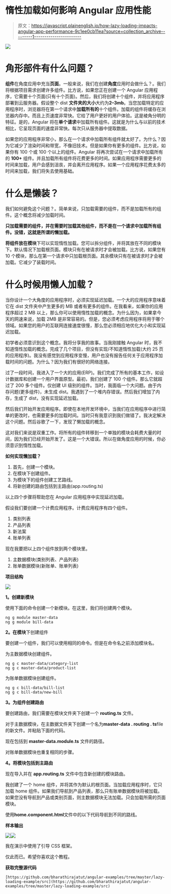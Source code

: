 # 惰性加载如何影响 Angular 应用性能

> 原文：<https://javascript.plainenglish.io/how-lazy-loading-impacts-angular-app-performance-9c1ee0cb11ea?source=collection_archive---------1----------------------->

![](img/46d7892f145d0861849b782bbab09f08.png)

# **角形部件有什么问题？**

**组件**在角度应用中充当**页面**。一般来说，我们在创建**角度**应用时会做什么？。我们将根据项目需求创建许多组件。比方说，如果您正在创建一个 Angular 应用程序，它需要十个页面(只有十个页面)。然后，我们将创建十个组件，并将应用程序部署到云服务器。假设整个 dist **文件夹的大小**大约为**2–3mb**。当您加载特定的应用程序时，浏览器将在第一个请求中**加载所有的**十个组件。加载的组件将缓存在浏览器内存中。而且上页速度非常快。它给了用户更好的用户体验。这是棱角分明的特征。是的，Angular 将在**单个请求**中加载所有组件。这就是为什么与以前的技术相比，它呈现页面的速度非常快。每次只从服务器中提取数据。

如果您的应用程序非常小，那么在一个请求中加载所有组件就太好了。为什么？因为它减少了渲染时间和带宽，不像旧技术。但是如果你有更多的组件。比方说，如果你有 100 个或 100 个以上的组件。Angular 将再次尝试在一个请求中加载所有的 **100+** 组件。并且加载所有组件将花费更多的时间。如果应用程序需要更多的时间来加载，用户会感到沮丧，并会离开应用程序。如果一个应用程序花费太多的时间来加载，我们将失去使用基础。

# **什么是懒装？**

我们如何避免这个问题？。简单来说，只加载需要的组件，而不是加载所有的组件。这个概念将减少加载时间。

**只加载需要的组件，并在需要时加载其他组件，而不是在一个请求中加载所有组件。没错，这就是所谓的懒加载。**

**将组件放在模块**下可以实现惰性加载。您可以拆分组件，并将其放在不同的模块下。默认情况下加载根页面。模块只有在被请求时才会被加载。比方说，如果您有 10 个模块，那么在第一个请求中只加载根页面。其余模块只有在被请求时才会被加载。它减少了装载时间。

# **什么时候用懒人加载？**

当你设计一个大角度的应用程序时，必须实现延迟加载。一个大的应用程序意味着它在 dist 文件夹中产生更多的 MB 或者有更多的组件。在我看来，如果你的应用程序超过 2 MB 以上，那么你可以使用惰性加载的概念。为什么因为，如果拿今天的网速来说，加载 2MB 是非常容易的。但是，您必须考虑应用程序将用于哪个领域。如果您的用户的互联网连接速度很慢，那么您必须相应地优化大小和实现延迟加载。

初学者必须意识到这个概念。我将分享我的故事。当我刚接触 Angular 时，我不知道惰性加载的概念。完成了几个项目，但没有实现/不知道惰性加载(大约 25 页的应用程序)。我没有感觉到应用程序变慢，用户也没有报告任何关于应用程序加载时间的问题。为什么？因为我们有很好的网络连接。

过了一段时间，我进入了一个大的应用(ERP)。我们完成了所有的基本工作，如设计数据库和创建一个用户界面原型。最初，我们创建了 100 个组件。那么它就超过了 200 多个组件。仅创建 UI 级别的组件。当时，我面临一个大问题。由于内存问题(更多组件)，未生成 dist。我遇到了一个堆内存错误。然后我们增加了内存，生成了 dist，没有实现延迟加载。

然后我们开始开发应用程序。即使在本地开发环境中，当我们在应用程序中进行简单的更改时，也需要更多的加载时间。当时只有我意识到我们做错了。我决定解决这个问题。然后谷歌了一下，发现了懒加载的概念。

这对我们来说是双重工作。将所有的组件转移到一个单独的模块会耗费大量的时间，因为我们已经开始开发了。这是一个大错误。所以在做角度应用的时候，你必须意识到惰性加载。

**如何实现懒加载？**

1.  首先，创建一个模块。
2.  在模块下创建组件。
3.  为模块下的组件创建工艺路线。
4.  将新创建的路由包括到主路由(app.routing.ts)

以上四个步骤将帮助您在 Angular 应用程序中实现延迟加载。

假设我们要创建一个计费应用程序。计费应用程序有四个组件。

1.  类别列表
2.  产品列表
3.  新法案
4.  账单列表

现在我要把以上四个组件放到两个模块里。

1.  主数据模块(类别列表、产品列表)
2.  账单数据模块(新账单、账单列表)

**项目结构**

![](img/fa9df043c7458e67ca4c369056039cbb.png)

**1。创建新模块**

使用下面的命令创建一个新模块。在这里，我们将创建两个模块。

```
ng g module master-data
ng g module bill-data
```

**2。在模块**下创建组件

要创建一个组件，我们可以使用相同的命令。但是在命令名之前添加模块名。

为主数据模块创建组件。

```
ng g c master-data/category-list
ng g c master-data/product-list
```

为账单数据模块创建组件。

```
ng g c bill-data/bill-list
ng g c bill-data/new-bill
```

**3。为组件创建路由**

要创建路由，我们需要在模块文件夹下创建一个 **routing.ts** 文件。

对于主数据模块，在主数据文件夹下创建一个名为**master-data . routing . ts**file 的新文件。并粘贴下面的代码。

现在包括到 **master-data.module.ts** 文件的路径。

对账单数据模块也重复相同的步骤。

**4。将模块包括到主路由**

现在导入并在 **app.routing.ts** 文件中包含新创建的模块路由。

我创建了一个 home 组件，并将其作为默认的根页面。当加载应用程序时，它只加载 home 组件。如果我们导航到产品列表，那么只有账单数据模块将被加载。如果您没有导航到产品或类别页面，则主数据模块无法加载。只会加载所需的页面模块。

使用**home.component.html**文件中的以下代码导航到不同的路线。

**样本输出**

![](img/d1a5a254a19b30b6a59ef745b71b7dc8.png)![](img/868e9da4ad9c133b63d8c5ad1f20dad2.png)

我在演示中使用了引导 CSS 框架。

仅此而已。希望你喜欢这个教程。

**获取完整源代码**

```
[https://github.com/bharathirajatut/angular-examples/tree/master/lazy-loading-example/src](https://github.com/bharathirajatut/angular-examples/tree/master/lazy-loading-example/src)
```